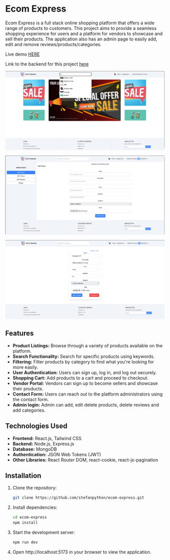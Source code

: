 # Ecom Express

Ecom Express is a full stack online shopping platform that offers a wide range of products to customers. This project aims to provide a seamless shopping experience for users and a platform for vendors to showcase and sell their products.
The application also has an admin page to easily add, edit and remove reviews/products/categories.

Live demo [HERE](https://stefanpython.github.io/ecom-express-frontend/)

Link to the backend for this project [here](https://github.com/stefanpython/ecom-express-backend)

![Front page](./public/shop.png)

![Admin1](./public/admin1.png)

![Admin2](./public/admin2.png)

## Features

- **Product Listings:** Browse through a variety of products available on the platform.
- **Search Functionality:** Search for specific products using keywords.
- **Filtering:** Filter products by category to find what you're looking for more easily.
- **User Authentication:** Users can sign up, log in, and log out securely.
- **Shopping Cart:** Add products to a cart and proceed to checkout.
- **Vendor Portal:** Vendors can sign up to become sellers and showcase their products.
- **Contact Form:** Users can reach out to the platform administrators using the contact form.
- **Admin login:** Admin can add, edit delete products, delete reviews and add categories.

## Technologies Used

- **Frontend:** React.js, Tailwind CSS
- **Backend:** Node.js, Express.js
- **Database:** MongoDB
- **Authentication:** JSON Web Tokens (JWT)
- **Other Libraries:** React Router DOM, react-cookie, react-js-pagination

## Installation

1. Clone the repository:

   ```bash
   git clone https://github.com/stefanpython/ecom-express.git
   ```

2. Install dependencies:

   ```bash
   cd ecom-express
   npm install
   ```

3. Start the development server:

   ```bash
   npm run dev
   ```

4. Open http://localhost:5173 in your browser to view the application.
